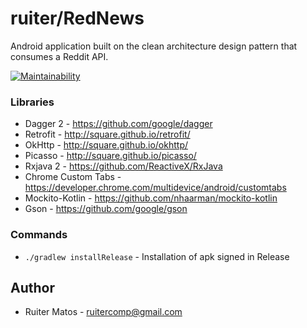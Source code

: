 # ruiter/RedNews
Android application built on the clean architecture design pattern that consumes a Reddit API.

[![Maintainability](https://api.codeclimate.com/v1/badges/6c9ebc71a82c09b385e5/maintainability)](https://codeclimate.com/github/ruiter/RedNews/maintainability)

### Libraries
* Dagger 2 - https://github.com/google/dagger
* Retrofit - http://square.github.io/retrofit/
* OkHttp - http://square.github.io/okhttp/
* Picasso - http://square.github.io/picasso/
* Rxjava 2 - https://github.com/ReactiveX/RxJava
* Chrome Custom Tabs - https://developer.chrome.com/multidevice/android/customtabs
* Mockito-Kotlin - https://github.com/nhaarman/mockito-kotlin
* Gson - https://github.com/google/gson

### Commands
* `./gradlew installRelease` - Installation of apk signed in Release

## Author
* Ruiter Matos - ruitercomp@gmail.com
